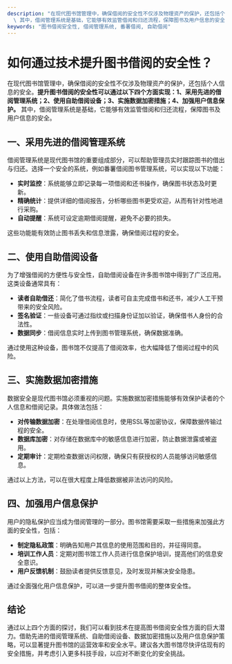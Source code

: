 ```yaml
---
description: "在现代图书馆管理中，确保借阅的安全性不仅涉及物理资产的保护，还包括个人信息的安全。**提升图书借阅的安全性可以通过以下四个方面实现：1、采用先进的借阅管理系统；2、使用自助借阅设备；3、实施数据加密措施；4、加强用户信息保护。**\
  \ 其中，借阅管理系统是基础，它能够有效监管借阅和归还流程，保障图书及用户信息的安全。"
keywords: "图书借阅安全性, 借阅管理系统, 番薯借阅, 自助借阅"
---
```

# 如何通过技术提升图书借阅的安全性？

在现代图书馆管理中，确保借阅的安全性不仅涉及物理资产的保护，还包括个人信息的安全。**提升图书借阅的安全性可以通过以下四个方面实现：1、采用先进的借阅管理系统；2、使用自助借阅设备；3、实施数据加密措施；4、加强用户信息保护。** 其中，借阅管理系统是基础，它能够有效监管借阅和归还流程，保障图书及用户信息的安全。

## 一、采用先进的借阅管理系统

借阅管理系统是现代图书馆的重要组成部分，可以帮助管理员实时跟踪图书的借出与归还。选择一个安全的系统，例如番薯借阅图书管理系统，可以实现以下功能：

- **实时监控**：系统能够立即记录每一项借阅和还书操作，确保图书状态及时更新。
- **精确统计**：提供详细的借阅报告，分析哪些图书更受欢迎，从而有针对性地进行采购。
- **自动提醒**：系统可设定逾期借阅提醒，避免不必要的损失。

这些功能能有效防止图书丢失和信息泄露，确保借阅过程的安全。

## 二、使用自助借阅设备

为了增强借阅的方便性与安全性，自助借阅设备在许多图书馆中得到了广泛应用。这类设备通常具有：

- **读者自助借还**：简化了借书流程，读者可自主完成借书和还书，减少人工干预带来的安全风险。
- **签名验证**：一些设备可通过指纹或扫描身份证加以验证，确保借书人身份的合法性。
- **数据同步**：借阅信息实时上传到图书管理系统，确保数据准确。

通过使用这种设备，图书馆不仅提高了借阅效率，也大幅降低了借阅过程中的风险。

## 三、实施数据加密措施

数据安全是现代图书馆必须重视的问题。实施数据加密措施能够有效保护读者的个人信息和借阅记录。具体做法包括：

- **对传输数据加密**：在处理借阅信息时，使用SSL等加密协议，保障数据传输过程的安全。
- **数据库加密**：对存储在数据库中的敏感信息进行加密，防止数据泄露或被盗用。
- **定期审计**：定期检查数据访问权限，确保只有获授权的人员能够访问敏感信息。

通过以上方法，可以在很大程度上降低数据被非法访问的风险。

## 四、加强用户信息保护

用户的隐私保护应当成为借阅管理的一部分。图书馆需要采取一些措施来加强此方面的安全性，包括：

- **制定隐私政策**：明确告知用户其信息的使用范围和目的，并征得同意。
- **培训工作人员**：定期对图书馆工作人员进行信息保护培训，提高他们的信息安全意识。
- **用户反馈机制**：鼓励读者提供反馈意见，及时发现并解决安全隐患。

通过全面强化用户信息保护，可以进一步提升图书借阅的整体安全性。

## 结论

通过以上四个方面的探讨，我们可以看到技术在提高图书借阅安全性方面的巨大潜力。借助先进的借阅管理系统、自助借阅设备、数据加密措施以及用户信息保护策略，可以显著提升图书馆的运营效率和安全水平。建议各大图书馆尽快评估现有的安全措施，并考虑引入更多科技手段，以应对不断变化的安全挑战。
